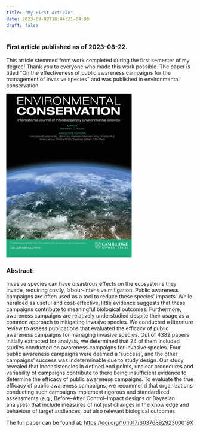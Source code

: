 ```yaml
---
title: "My First Article"
date: 2023-09-09T16:44:21-04:00
draft: false
---
```


### First article published as of 2023-08-22.

This article stemmed from work completed during the first semester of my degree! Thank you to everyone who made this work possible. The paper is titled "On the effectiveness of public awareness campaigns for the management of invasive species" and was published in environmental conservation.

![journal_cover](images/journal.png#center)

### Abstract:

Invasive species can have disastrous effects on the ecosystems they invade, requiring costly, labour-intensive mitigation. Public awareness campaigns are often used as a tool to reduce these species’ impacts. While heralded as useful and cost-effective, little evidence suggests that these campaigns contribute to meaningful biological outcomes. Furthermore, awareness campaigns are relatively understudied despite their usage as a common approach to mitigating invasive species. We conducted a literature review to assess publications that evaluated the efficacy of public awareness campaigns for managing invasive species. Out of 4382 papers initially extracted for analysis, we determined that 24 of them included studies conducted on awareness campaigns for invasive species. Four public awareness campaigns were deemed a ‘success’, and the other campaigns’ success was indeterminable due to study design. Our study revealed that inconsistencies in defined end points, unclear procedures and variability of campaigns contribute to there being insufficient evidence to determine the efficacy of public awareness campaigns. To evaluate the true efficacy of public awareness campaigns, we recommend that organizations conducting such campaigns implement rigorous and standardized assessments (e.g., Before–After Control–Impact designs or Bayesian analyses) that include measures of not just changes in the knowledge and behaviour of target audiences, but also relevant biological outcomes.



The full paper can be found at:
https://doi.org/10.1017/S037689292300019X